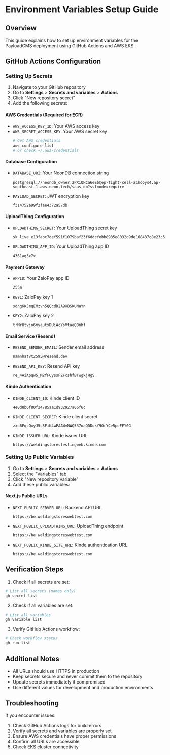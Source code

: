 # Environment Variables Setup Guide

## Overview
This guide explains how to set up environment variables for the PayloadCMS deployment using GitHub Actions and AWS EKS.

## GitHub Actions Configuration

### Setting Up Secrets
1. Navigate to your GitHub repository
2. Go to **Settings** > **Secrets and variables** > **Actions**
3. Click "New repository secret"
4. Add the following secrets:

#### AWS Credentials (Required for ECR)
- `AWS_ACCESS_KEY_ID`: Your AWS access key
- `AWS_SECRET_ACCESS_KEY`: Your AWS secret key
  ```bash
  # Get AWS credentials
  aws configure list
  # or check ~/.aws/credentials
  ```

#### Database Configuration
- `DATABASE_URI`: Your NeonDB connection string
  ```
  postgresql://neondb_owner:2PXiQHCa6eEb@ep-tight-cell-a1hdoys4.ap-southeast-1.aws.neon.tech/saas_db?sslmode=require
  ```
- `PAYLOAD_SECRET`: JWT encryption key
  ```
  f314752e99f2fae4372a57db
  ```

#### UploadThing Configuration
- `UPLOADTHING_SECRET`: Your UploadThing secret key
  ```
  sk_live_e13fabc7def591f1079baf23f6ddcfebb8985e8032d9de168437c8e23c57b7ff
  ```
- `UPLOADTHING_APP_ID`: Your UploadThing app ID
  ```
  4361ag5x7x
  ```

#### Payment Gateway
- `APPID`: Your ZaloPay app ID
  ```
  2554
  ```
- `KEY1`: ZaloPay key 1
  ```
  sdngKKJmqEMzvh5QQcdD2A9XBSKUNaYn
  ```
- `KEY2`: ZaloPay key 2
  ```
  trMrHtvjo6myautxDUiAcYsVtaeQ8nhf
  ```

#### Email Service (Resend)
- `RESEND_SENDER_EMAIL`: Sender email address
  ```
  namnhatvt2595@resend.dev
  ```
- `RESEND_API_KEY`: Resend API key
  ```
  re_4AiApqw5_M2fFUyssPZFcshfBTwgkjHgS
  ```

#### Kinde Authentication
- `KINDE_CLIENT_ID`: Kinde client ID
  ```
  4e0d0b6f80f24785aa1d932927a06f6c
  ```
- `KINDE_CLIENT_SECRET`: Kinde client secret
  ```
  zxo6FqcQxyJ5c8FiK4wPAAWvNWQ537oaQDDukY9OrYCe5peFFY0G
  ```
- `KINDE_ISSUER_URL`: Kinde issuer URL
  ```
  https://weldingstorestestingweb.kinde.com
  ```

### Setting Up Public Variables
1. Go to **Settings** > **Secrets and variables** > **Actions**
2. Select the "Variables" tab
3. Click "New repository variable"
4. Add these public variables:

#### Next.js Public URLs
- `NEXT_PUBLIC_SERVER_URL`: Backend API URL
  ```
  https://be.weldingstoreswebtest.com
  ```
- `NEXT_PUBLIC_UPLOADTHING_URL`: UploadThing endpoint
  ```
  https://be.weldingstoreswebtest.com
  ```
- `NEXT_PUBLIC_KINDE_SITE_URL`: Kinde authentication URL
  ```
  https://be.weldingstoreswebtest.com
  ```

## Verification Steps

1. Check if all secrets are set:
```bash
# List all secrets (names only)
gh secret list
```

2. Check if all variables are set:
```bash
# List all variables
gh variable list
```

3. Verify GitHub Actions workflow:
```bash
# Check workflow status
gh run list
```

## Additional Notes

- All URLs should use HTTPS in production
- Keep secrets secure and never commit them to the repository
- Update secrets immediately if compromised
- Use different values for development and production environments

## Troubleshooting

If you encounter issues:

1. Check GitHub Actions logs for build errors
2. Verify all secrets and variables are properly set
3. Ensure AWS credentials have proper permissions
4. Confirm all URLs are accessible
5. Check EKS cluster connectivity